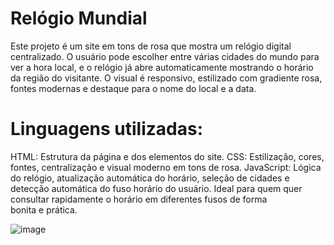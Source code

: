 # Relógio Mundial
Este projeto é um site em tons de rosa que mostra um relógio digital centralizado. O usuário pode escolher entre várias cidades do mundo para ver a hora local, e o relógio já abre automaticamente mostrando o horário da região do visitante. O visual é responsivo, estilizado com gradiente rosa, fontes modernas e destaque para o nome do local e a data.

# Linguagens utilizadas:

HTML: Estrutura da página e dos elementos do site.
CSS: Estilização, cores, fontes, centralização e visual moderno em tons de rosa.
JavaScript: Lógica do relógio, atualização automática do horário, seleção de cidades e detecção automática do fuso horário do usuário.
Ideal para quem quer consultar rapidamente o horário em diferentes fusos de forma bonita e prática.

![image](https://github.com/user-attachments/assets/2efff545-77aa-41c4-9416-f92704a9932a)
